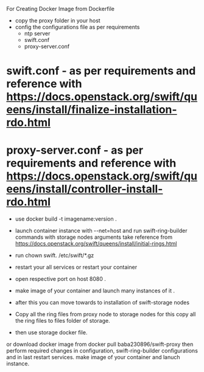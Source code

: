 For Creating Docker Image from Dockerfile

* copy the proxy folder in your host
* config the configurations file as per requirements
  * ntp server
  * swift.conf
  * proxy-server.conf
 
# swift.conf - as per requirements and reference with https://docs.openstack.org/swift/queens/install/finalize-installation-rdo.html
# proxy-server.conf - as per requirements and reference with https://docs.openstack.org/swift/queens/install/controller-install-rdo.html

* use docker build -t imagename:version .
* launch container instance with --net=host and run swift-ring-builder commands with storage nodes arguments take reference from 
https://docs.openstack.org/swift/queens/install/initial-rings.html
* run chown swift. /etc/swift/*.gz
* restart your all services or restart your container 
* open respective port on host  8080 .
* make image of your container and launch many instances of it .
* after this you can move towards to installation of swift-storage nodes

* Copy all the ring files from proxy node to storage nodes for this copy all the ring files to files folder of storage.
* then use storage docker file.

or download docker image from 
docker pull baba230896/swift-proxy
then perform required changes in configuration, swift-ring-builder configurations and in last 
restart services. make  image of your container and lanuch instance.

